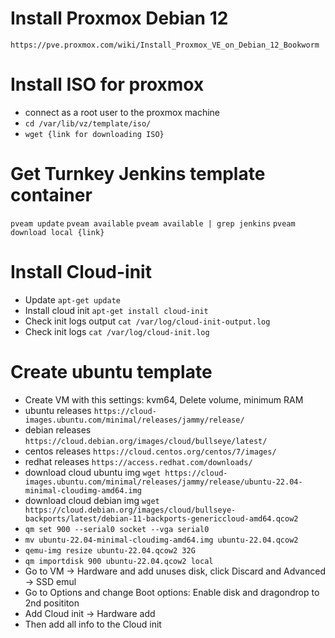 # Install Proxmox Debian 12
`https://pve.proxmox.com/wiki/Install_Proxmox_VE_on_Debian_12_Bookworm`


# Install ISO for proxmox
* connect as a root user to the proxmox machine
* `cd /var/lib/vz/template/iso/`
* `wget {link for downloading ISO}`

# Get Turnkey Jenkins template container

`pveam update`
`pveam available`
`pveam available | grep jenkins`
`pveam download local {link}`


# Install Cloud-init
* Update `apt-get update`
* Install cloud init `apt-get install cloud-init`
* Check init logs output `cat /var/log/cloud-init-output.log`
* Check init logs `cat /var/log/cloud-init.log`

# Create ubuntu template
* Create VM with this settings: kvm64, Delete volume, minimum RAM
* ubuntu releases `https://cloud-images.ubuntu.com/minimal/releases/jammy/release/`
* debian releases `https://cloud.debian.org/images/cloud/bullseye/latest/`
* centos releases `https://cloud.centos.org/centos/7/images/`
* redhat releases `https://access.redhat.com/downloads/`
* download cloud ubuntu img `wget https://cloud-images.ubuntu.com/minimal/releases/jammy/release/ubuntu-22.04-minimal-cloudimg-amd64.img`
* download cloud debian img `wget https://cloud.debian.org/images/cloud/bullseye-backports/latest/debian-11-backports-genericcloud-amd64.qcow2`
* `qm set 900 --serial0 socket --vga serial0`
* `mv ubuntu-22.04-minimal-cloudimg-amd64.img ubuntu-22.04.qcow2`
* `qemu-img resize ubuntu-22.04.qcow2 32G`
* `qm importdisk 900 ubuntu-22.04.qcow2 local`
* Go to VM -> Hardware and add unuses disk, click Discard and Advanced -> SSD emul
* Go to Options and change Boot options: Enable disk and dragondrop to 2nd posititon
* Add Cloud init -> Hardware add
* Then add all info to the Cloud init